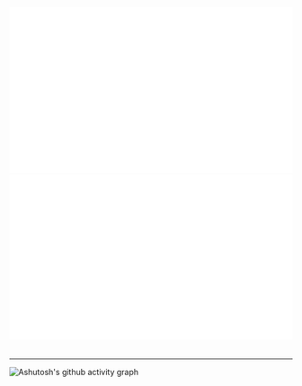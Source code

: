 <p align="center" >
    <a href="https://github.com/jstrieb/github-stats">
      <img src="https://github.com/BolverBlitz/github-stats/blob/master/generated/overview.svg">
    </a>
    <a href="https://github.com/jstrieb/github-stats">
      <img src="https://github.com/BolverBlitz/github-stats/blob/master/generated/languages.svg">
    </a>
    <img src="https://hit.yhype.me/github/profile?user_id=53654579" width="0" height="0">
</p>

---

![Ashutosh's github activity graph](https://github-readme-activity-graph.vercel.app/graph?username=BolverBlitz&custom_title=BolverBlitz%20Coding%20Activity&hide_border=true&theme=react-dark&bg_color=00000000&point=004880)
